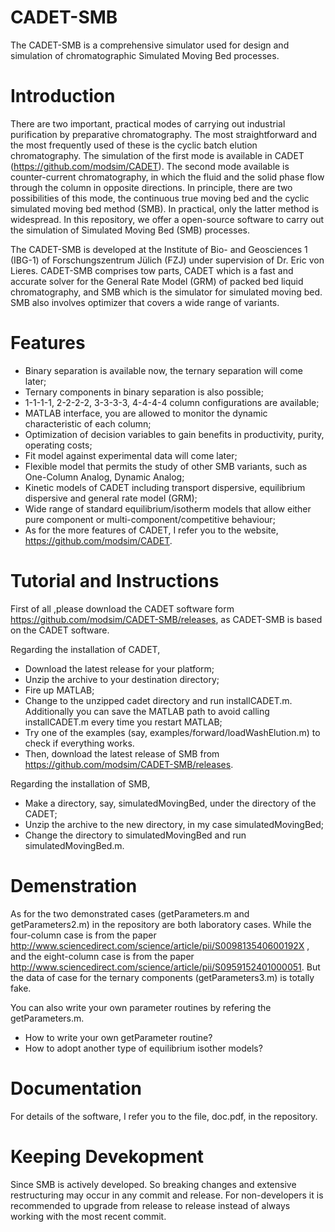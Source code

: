 

# CADET-SMB
The CADET-SMB is a comprehensive simulator used for design and simulation of chromatographic Simulated Moving Bed processes. 

# Introduction

There are two important, practical modes of carrying out industrial purification by preparative chromatography. The most straightforward and the most frequently used of these is the cyclic batch elution chromatography. The simulation of the first mode is available in CADET (https://github.com/modsim/CADET). The second mode available is counter-current chromatography, in which the fluid and the solid phase flow through the column in opposite directions. In principle, there are two possibilities of this mode, the continuous true moving bed and the cyclic simulated moving bed method (SMB). In practical, only the latter method is widespread. In this repository, we offer a open-source software to carry out the simulation of Simulated Moving Bed (SMB) processes.

The CADET-SMB is developed at the Institute of Bio- and Geosciences 1 (IBG-1) of Forschungszentrum Jülich (FZJ) under supervision of Dr. Eric von Lieres. CADET-SMB comprises tow parts, CADET which is a fast and accurate solver for the General Rate Model (GRM) of packed bed liquid chromatography, and SMB which is the simulator for simulated moving bed. SMB also involves optimizer that covers a wide range of variants.

# Features

* Binary separation is available now, the ternary separation will come later;
* Ternary components in binary separation is also possible;
* 1-1-1-1, 2-2-2-2, 3-3-3-3, 4-4-4-4 column configurations are available;
* MATLAB interface, you are allowed to monitor the dynamic characteristic of each column;
* Optimization of decision variables to gain benefits in productivity, purity, operating costs;
* Fit model against experimental data will come later;
* Flexible model that permits the study of other SMB variants, such as One-Column Analog, Dynamic Analog;
* Kinetic models of CADET including transport dispersive, equilibrium dispersive and general rate model (GRM);
* Wide range of standard equilibrium/isotherm models that allow either pure component or multi-component/competitive behaviour;
* As for the more features of CADET, I refer you to the website, https://github.com/modsim/CADET.

# Tutorial and Instructions

First of all ,please download the CADET software form https://github.com/modsim/CADET-SMB/releases, as CADET-SMB is based on the CADET software.

Regarding the installation of CADET,

* Download the latest release for your platform;
* Unzip the archive to your destination directory;
* Fire up MATLAB;
* Change to the unzipped cadet directory and run installCADET.m. Additionally you can save the MATLAB path to avoid calling installCADET.m every time you restart MATLAB;
* Try one of the examples (say, examples/forward/loadWashElution.m) to check if everything works.
* Then, download the latest release of SMB from https://github.com/modsim/CADET-SMB/releases.

Regarding the installation of SMB,

* Make a directory, say, simulatedMovingBed, under the directory of the CADET;
* Unzip the archive to the new directory, in my case simulatedMovingBed;
* Change the directory to simulatedMovingBed and run simulatedMovingBed.m.

# Demenstration 

As for the two demonstrated cases (getParameters.m and getParameters2.m) in the repository are both laboratory cases. While the four-column case is from the paper http://www.sciencedirect.com/science/article/pii/S009813540600192X , and the eight-column case is from the paper http://www.sciencedirect.com/science/article/pii/S0959152401000051. But the data of case for the ternary components (getParameters3.m) is totally fake. 

You can also write your own parameter routines by refering the getParameters.m. 

* How to write your own getParameter routine?
* How to adopt another type of equilibrium isother models?

# Documentation 

For details of the software, I refer you to the file, doc.pdf, in the repository.

# Keeping Devekopment 

Since SMB is actively developed. So breaking changes and extensive restructuring may occur in any commit and release. For non-developers it is recommended to upgrade from release to release instead of always working with the most recent commit.
